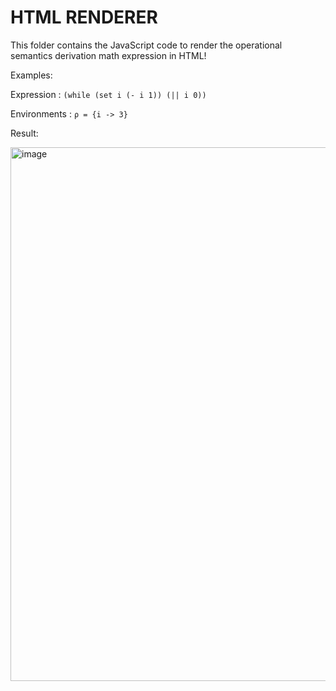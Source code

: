 # HTML RENDERER

This folder contains the JavaScript code to render the operational semantics derivation math expression in HTML!

Examples:

Expression : `(while (set i (- i 1)) (|| i 0))`

Environments : `ρ = {i -> 3}`

Result:

<img width="854" alt="image" src="https://github.com/annaquainliu/operational-semantics-derivation/assets/103337005/2300db2d-8182-45f1-a7de-cd9ecc1db86e">
